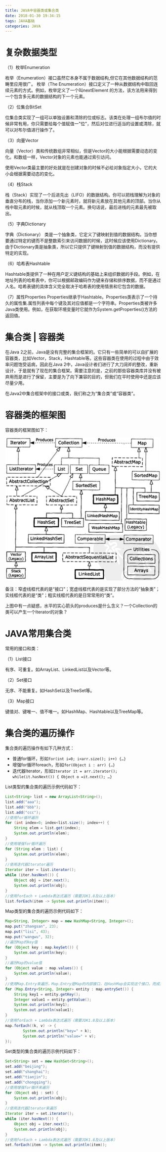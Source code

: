 ```yaml
---
title: JAVA中容器类或集合类
date: 2018-01-30 19:34:15
tags: JAVA基础
categories: JAVA
---
```


# 复杂数据类型

（1）枚举Enumeration

枚举（Enumeration）接口虽然它本身不属于数据结构,但它在其他数据结构的范畴里应用很广。 枚举（The Enumeration）接口定义了一种从数据结构中取回连续元素的方式。例如，枚举定义了一个叫nextElement 的方法，该方法用来得到一个包含多元素的数据结构的下一个元素。

（2）位集合BitSet

位集合类实现了一组可以单独设置和清除的位或标志。该类在处理一组布尔值的时候非常有用，你只需要给每个值赋值一"位"，然后对位进行适当的设置或清除，就可以对布尔值进行操作了。

（3）向量Vector

向量（Vector）类和传统数组非常相似，但是Vector的大小能根据需要动态的变化。和数组一样，Vector对象的元素也能通过索引访问。

使用Vector类最主要的好处就是在创建对象的时候不必给对象指定大小，它的大小会根据需要动态的变化。

（4）栈Stack

栈（Stack）实现了一个后进先出（LIFO）的数据结构。你可以把栈理解为对象的垂直分布的栈，当你添加一个新元素时，就将新元素放在其他元素的顶部。当你从栈中取元素的时候，就从栈顶取一个元素。换句话说，最后进栈的元素最先被取出。

（5）字典Dictionary

字典（Dictionary） 类是一个抽象类，它定义了键映射到值的数据结构。当你想要通过特定的键而不是整数索引来访问数据的时候，这时候应该使用Dictionary。由于Dictionary类是抽象类，所以它只提供了键映射到值的数据结构，而没有提供特定的实现。

（6）哈希表Hashtable

Hashtable类提供了一种在用户定义键结构的基础上来组织数据的手段。例如，在地址列表的哈希表中，你可以根据邮政编码作为键来存储和排序数据，而不是通过人名。哈希表键的具体含义完全取决于哈希表的使用情景和它包含的数据。

（7）属性Properties
Properties继承于Hashtable。Properties类表示了一个持久的属性集.属性列表中每个键及其对应值都是一个字符串。Properties类被许多Java类使用。例如，在获取环境变量时它就作为System.getProperties()方法的返回值。

# 集合类 | 容器类

在Java 2之前，Java是没有完整的集合框架的。它只有一些简单的可以自扩展的容器类，比如Vector，Stack，Hashtable等。这些容器类在使用的过程中由于效率问题饱受诟病，因此在Java 2中，Java设计者们进行了大刀阔斧的整改，重新设计，于是就有了现在的集合框架。需要注意的是，之前的那些容器类库并没有被弃用而是进行了保留，主要是为了向下兼容的目的，但我们在平时使用中还是应该尽量少用。

在Java2中集合框架中的接口或类，我们称之为“集合类”或“容器类”。

# 容器类的框架图

容器类的框架图如下：

![](/images/java_syntax_9_1.png)

备注：窄虚线框代表的是“接口”；宽虚线框代表的是实现了部分方法的“抽象类”；实线框代表的是“类”；粗实线框代表的是日常常用的“类”。

上图中有一点疑惑，水平的实心箭头的produces是什么含义？一个Collection的类可以产生一个Iterator的对象？

# JAVA常用集合类

常用的接口和类：

（1）List接口

有序、可重复。如ArrayList、LinkedList以及Vector等。

（2）Set接口

无序、不能重复。如HashSet以及TreeSet等。

（3）Map接口

键值对、键唯一、值不唯一。如HashMap、Hashtable以及TreeMap等。

# 集合类的遍历操作

集合类的遍历操作有如下几种方式：

- 普通for循环，形如`for(int i=0; i<arr.size(); i++) {…}`
- 增强for循环foreach，形如`for(Object i : arr) {…}`
- 迭代器Iterator，形如`Iterator it = arr.iterator(); while(it.hasNext()) { Object o =it.next(); …}`

List类型的集合类的遍历示例代码如下：

```java
List<String> list = new ArrayList<String>();
list.add("aaa");
list.add("bbb");
list.add("ccc");
//使用for循环遍历
for (int index=0; index<list.size(); index++) {
    String elem = list.get(index);
    System.out.println(elem);
}
//使用增强for循环遍历
for (String elem : list) {
    System.out.println(elem);
}
//使用迭代器Iterator遍历
Iterator iter = list.iterator();
while (iter.hasNext()) {
    Object obj = iter.next();
    System.out.println(obj);
}
//使用forEach + Lambda表达式遍历（需要JDK1.8及以上版本）
list.forEach(item -> System.out.println(item));
```

Map类型的集合类的遍历示例代码如下：

```java
Map<String, Integer> map = new HashMap<String, Integer>();
map.put("zhangsan", 23);
map.put("lisi", 43);
map.put("wangwu", 32);
//遍历Map的key值
for (Object key : map.keySet()) {
    System.out.println(key);
}
//遍历Map的value值
for (Object value : map.values()) {
    System.out.println(value);
}
//使用Map.Entry来遍历，Map.Entry是Map的内部接口，在HashMap会实现这个接口，而成为HashMap的内部类
for (Map.Entry<String, Integer> entity : map.entrySet()) {
    String key1 = entity.getKey();
    Integer value1 = entity.getValue();
    System.out.println(key1);
    System.out.println(value1);
}
//使用forEach + Lambda表达式遍历（需要JDK1.8及以上版本）
map.forEach((k, v) -> {
        System.out.println("key=" + k);
        System.out.println("value=" + v);
});
```

Set类型的集合类的遍历示例代码如下：

```java
Set<String> set = new HashSet<String>();
set.add("beijing");
set.add("shanghai");
set.add("tianjin");
set.add("chongqing");
//使用增强for循环来遍历
for (Object obj : set) {
    System.out.println(obj);
}
//使用迭代器Iterator来遍历
Iterator iter = set.iterator();
while (iter.hasNext()) {
    Object obj = iter.next();
    System.out.println(obj);
}
//使用forEach + Lambda表达式遍历（需要JDK1.8及以上版本）
set.forEach(item -> System.out.println(item));
```
